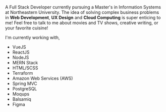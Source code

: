 A Full Stack Developer currently pursuing a Master's in Information Systems at Northeastern University. The idea of solving complex business problems in **Web Development**, **UX Design** and **Cloud Computing** is super enticing to me! Feel free to talk to me about movies and TV shows, creative writing, or your favorite cuisine!

I'm currently working with,

-   VueJS
-   ReactJS
-   NodeJS
-   MERN Stack
-   HTML/SCSS
-   Terraform
-   Amazon Web Services (AWS)
-   Spring MVC
-   PostgreSQL
-   Moqups
-   Balsamiq
-   Figma
